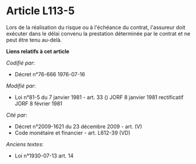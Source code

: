 # Article L113-5

Lors de la réalisation du risque ou à l'échéance du contrat, l'assureur doit exécuter dans le délai convenu la prestation
déterminée par le contrat et ne peut être tenu au-delà.

**Liens relatifs à cet article**

_Codifié par_:

  - Décret n°76-666 1976-07-16

_Modifié par_:

  - Loi n°81-5 du 7 janvier 1981 - art. 33 () JORF 8 janvier 1981 rectificatif JORF 8 février 1981

_Cité par_:

  - Décret n°2009-1621 du 23 décembre 2009 - art. (V)
  - Code monétaire et financier - art. L612-39 (VD)

_Anciens textes_:

  - Loi n°1930-07-13 art. 14
